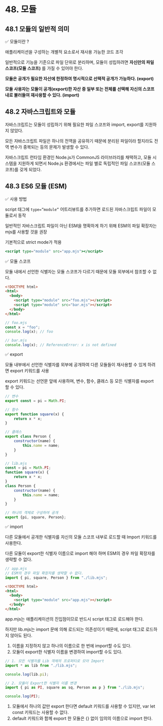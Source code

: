 # 48. 모듈

## 48.1 모듈의 일반적 의미

✅ 모듈이란 ?

애플리케이션을 구성하는 개별적 요소로서 재사용 가능한 코드 조각

일반적으로 기능을 기준으로 파일 단위로 분리하며, 모듈이 성립하려면 **자신만의 파일 스코프(모듈 스코프)** 를 가질 수 있어야 한다.

**모듈은 공개가 필요한 자산에 한정하여 명시적으로 선택적 공개가 가능하다. (export)**

**모듈 사용자는 모듈이 공개(export)한 자산 중 일부 또는 전체를 선택해 자신의 스코프 내로 불러들여 재사용할 수 있다. (import)**

## 48.2 자바스크립트와 모듈

자바스크립트는 모듈이 성립하기 위해 필요한 파일 스코프와 import, export를 지원하지 않았다.

모든 자바스크립트 파일은 하나의 전역을 공유하기 때문에 분리된 파일이라 할지라도 전역 변수가 중복되는 등의 문제가 발생할 수 있다.

자바스크립트 런타임 환경인 Node.js가 CommonJS 라이브러리를 채택하고, 모듈 시스템을 지원하게 되면서 Node.js 환경에서는 파일 별로 독립적인 파일 스코프(모듈 스코프)를 갖게 되었다.

## 48.3 ES6 모듈 (ESM)

✅ 사용 방법

script 태그에 `type=”module”` 어트리뷰트를 추가하면 로드된 자바스크립트 파일이 모듈로서 동작

일반적인 자바스크립트 파일이 아닌 ESM을 명확하게 하기 위해 ESM의 파일 확장자는 mjs를 사용할 것을 권장

기본적으로 strict mode가 적용

```jsx
<script type="module" src="app.mjs"></script>
```

✅ 모듈 스코프

모듈 내에서 선언한 식별자는 모듈 스코프가 다르기 때문에 모듈 외부에서 참조할 수 없다.

```html
<!DOCTYPE html>
<html>
  <body>
    <script type="module" src="foo.mjs"></script>
    <script type="module" src="bar.mjs"></script>
  </body>
</html>
```

```jsx
// foo.mjs
const x = "foo";
console.log(x); // foo
```

```jsx
// bar.mjs
console.log(x); // ReferenceError: x is not defined
```

✅ export

모듈 내부에서 선언한 식별자를 외부에 공개하여 다른 모듈들이 재사용할 수 있게 하려면 export 키워드를 사용

export 키워드는 선언문 앞에 사용하며, 변수, 함수, 클래스 등 모든 식별자를 export 할 수 있다.

```jsx
// 변수
export const = pi = Math.PI;

// 함수
export function square(x) {
    return x * x;
}

// 클래스
export class Person {
    constructor(name) {
        this.name = name;
    }
}
```

```jsx
// lib.mjs
const = pi = Math.PI;
function square(x) {
    return x * x;
}
class Person {
    constructor(name) {
        this.name = name;
    }
}

// 하나의 객체로 구성하여 공개
export {pi, square, Person};
```

✅ import

다른 모듈에서 공개한 식별자를 자신의 모듈 스코프 내부로 로드할 때 Import 키워드를 사용한다.

다른 모듈이 export한 식별자 이름으로 import 해야 하며 ESM의 경우 파일 확장자를 생략할 수 없다.

```jsx
// app.mjs
// ESM의 경우 파일 확장자를 생략할 수 없다.
import { pi, square, Person } from "./lib.mjs";
```

```html
<!DOCTYPE html>
<html>
  <body>
    <script type="module" src="app.mjs"></script>
  </body>
</html>
```

app.mjs는 애플리케이션의 진입점이므로 반드시 script 태그로 로드해야 한다.

하지만 lib.mjs는 import 문에 의해 로드되는 의존성이기 때문에, script 태그로 로드하지 않아도 된다.

1. 이름을 지정하지 않고 하나의 이름으로 한 번에 import할 수도 있다.
2. 모듈이 export한 식별자 이름을 변경하여 import할 수도 있다.

```jsx
// 1. 모든 식별자를 Lib 객체의 프로퍼티로 모아 Import
import * as lib from "./lib.mjs";

console.log(lib.pi);

// 2. 모듈이 Export한 식별자 이름 변경
import { pi as PI, square as sq, Person as p } from "./lib.mjs";

console.log(PI);
```

1. 모듈에서 하나의 값만 export 한다면 default 키워드를 사용할 수 있지만, var let const 키워드는 사용할 수 없다.
2. default 키워드와 함께 export 한 모듈은 {} 없이 임의의 이름으로 import 한다.
